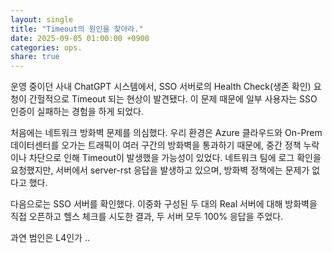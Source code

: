 ```yaml
---
layout: single
title: "Timeout의 원인을 찾아라."
date: 2025-09-05 01:00:00 +0900
categories: ops.
share: true
---
```


운영 중이던 사내 ChatGPT 시스템에서, SSO 서버로의 Health Check(생존 확인) 요청이 간헐적으로 Timeout 되는 현상이 발견됐다. 이 문제 때문에 일부 사용자는 SSO 인증이 실패하는 경험을 하게 되었다.

처음에는 네트워크 방화벽 문제를 의심했다.
우리 환경은 Azure 클라우드와 On-Prem 데이터센터를 오가는 트래픽이 여러 구간의 방화벽을 통과하기 때문에, 중간 정책 누락이나 차단으로 인해 Timeout이 발생했을 가능성이 있었다.
네트워크 팀에 로그 확인을 요청했지만, 서버에서 server-rst 응답을 발생하고 있으며, 방화벽 정책에는 문제가 없다고 했다.

다음으로는 SSO 서버를 확인했다. 이중화 구성된 두 대의 Real 서버에 대해 방화벽을 직접 오픈하고 헬스 체크를 시도한 결과, 두 서버 모두 100% 응답을 주었다.

과연 범인은 L4인가 ..
